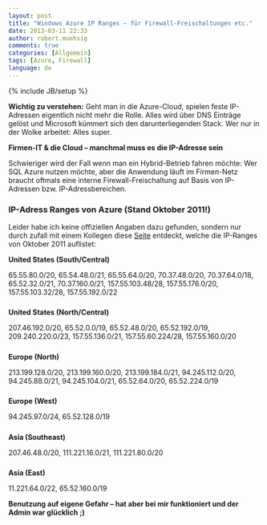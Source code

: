 ```yaml
---
layout: post
title: "Windows Azure IP Ranges – für Firewall-Freischaltungen etc."
date: 2013-03-11 22:33
author: robert.muehsig
comments: true
categories: [Allgemein]
tags: [Azure, Firewall]
language: de
---
```

{% include JB/setup %}
<p><strong>Wichtig zu verstehen:</strong> Geht man in die Azure-Cloud, spielen feste IP-Adressen eigentlich nicht mehr die Rolle. Alles wird über DNS Einträge gelöst und Microsoft kümmert sich den darunterliegenden Stack. Wer nur in der Wolke arbeitet: Alles super.</p> <p><strong>Firmen-IT &amp; die Cloud – manchmal muss es die IP-Adresse sein</strong></p> <p>Schwieriger wird der Fall wenn man ein Hybrid-Betrieb fahren möchte: Wer SQL Azure nutzen möchte, aber die Anwendung läuft im Firmen-Netz braucht oftmals eine interne Firewall-Freischaltung auf Basis von IP-Adressen bzw. IP-Adressbereichen.</p> <h3>IP-Adress Ranges von Azure (Stand Oktober 2011!)</h3> <p>Leider habe ich keine offiziellen Angaben dazu gefunden, sondern nur durch zufall mit einem Kollegen diese <a href="http://msdn.microsoft.com/en-us/library/windowsazure/hh508976.aspx">Seite</a> entdeckt, welche die IP-Ranges von Oktober 2011 auflistet:</p> <p><strong>United States (South/Central)</strong> <p>65.55.80.0/20, 65.54.48.0/21, 65.55.64.0/20, 70.37.48.0/20, 70.37.64.0/18, 65.52.32.0/21, 70.37.160.0/21, 157.55.103.48/28, 157.55.176.0/20, 157.55.103.32/28, 157.55.192.0/22 <h5></h5> <p><strong>United States (North/Central)</strong> <p>207.46.192.0/20, 65.52.0.0/19, 65.52.48.0/20, 65.52.192.0/19, 209.240.220.0/23, 157.55.136.0/21, 157.55.60.224/28, 157.55.160.0/20 <h5></h5> <p><strong>Europe (North)</strong> <p>213.199.128.0/20, 213.199.160.0/20, 213.199.184.0/21, 94.245.112.0/20, 94.245.88.0/21, 94.245.104.0/21, 65.52.64.0/20, 65.52.224.0/19 <h5></h5> <p><strong>Europe (West)</strong> <p>94.245.97.0/24, 65.52.128.0/19 <h5></h5> <p><strong>Asia (Southeast)</strong> <p>207.46.48.0/20, 111.221.16.0/21, 111.221.80.0/20 <h5></h5> <p><strong>Asia (East)</strong> <p>11.221.64.0/22, 65.52.160.0/19 <p><strong>Benutzung auf eigene Gefahr – hat aber bei mir funktioniert und der Admin war glücklich ;)</strong>
